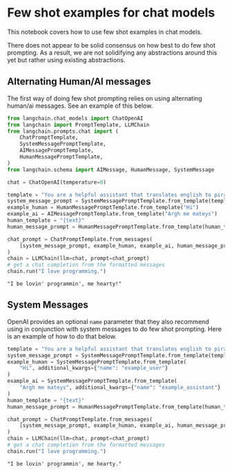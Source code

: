 # Few shot examples for chat models

This notebook covers how to use few shot examples in chat models.

There does not appear to be solid consensus on how best to do few shot prompting. As a result, we are not solidifying any abstractions around this yet but rather using existing abstractions.

## Alternating Human/AI messages
The first way of doing few shot prompting relies on using alternating human/ai messages. See an example of this below.


```python
from langchain.chat_models import ChatOpenAI
from langchain import PromptTemplate, LLMChain
from langchain.prompts.chat import (
    ChatPromptTemplate,
    SystemMessagePromptTemplate,
    AIMessagePromptTemplate,
    HumanMessagePromptTemplate,
)
from langchain.schema import AIMessage, HumanMessage, SystemMessage
```


```python
chat = ChatOpenAI(temperature=0)
```


```python
template = "You are a helpful assistant that translates english to pirate."
system_message_prompt = SystemMessagePromptTemplate.from_template(template)
example_human = HumanMessagePromptTemplate.from_template("Hi")
example_ai = AIMessagePromptTemplate.from_template("Argh me mateys")
human_template = "{text}"
human_message_prompt = HumanMessagePromptTemplate.from_template(human_template)
```


```python
chat_prompt = ChatPromptTemplate.from_messages(
    [system_message_prompt, example_human, example_ai, human_message_prompt]
)
chain = LLMChain(llm=chat, prompt=chat_prompt)
# get a chat completion from the formatted messages
chain.run("I love programming.")
```




    "I be lovin' programmin', me hearty!"



## System Messages

OpenAI provides an optional `name` parameter that they also recommend using in conjunction with system messages to do few shot prompting. Here is an example of how to do that below.


```python
template = "You are a helpful assistant that translates english to pirate."
system_message_prompt = SystemMessagePromptTemplate.from_template(template)
example_human = SystemMessagePromptTemplate.from_template(
    "Hi", additional_kwargs={"name": "example_user"}
)
example_ai = SystemMessagePromptTemplate.from_template(
    "Argh me mateys", additional_kwargs={"name": "example_assistant"}
)
human_template = "{text}"
human_message_prompt = HumanMessagePromptTemplate.from_template(human_template)
```


```python
chat_prompt = ChatPromptTemplate.from_messages(
    [system_message_prompt, example_human, example_ai, human_message_prompt]
)
chain = LLMChain(llm=chat, prompt=chat_prompt)
# get a chat completion from the formatted messages
chain.run("I love programming.")
```




    "I be lovin' programmin', me hearty."


